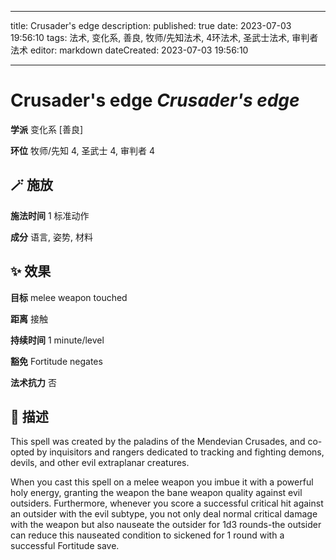 
---
title: Crusader's edge
description: 
published: true
date: 2023-07-03 19:56:10
tags: 法术, 变化系, 善良, 牧师/先知法术, 4环法术, 圣武士法术, 审判者法术
editor: markdown
dateCreated: 2023-07-03 19:56:10

---

# **Crusader's edge** *Crusader's edge*

**学派** 变化系 \[善良\] 

**环位** 牧师/先知 4, 圣武士 4, 审判者 4

## 🪄 施放

**施法时间** 1 标准动作

**成分** 语言, 姿势, 材料

## ✨ 效果 

**目标** melee weapon touched 

**距离** 接触  

**持续时间** 1 minute/level 

**豁免** Fortitude negates

**法术抗力** 否

## 📖 描述

This spell was created by the paladins of the Mendevian Crusades, and co-opted by inquisitors and rangers dedicated to tracking and fighting demons, devils, and other evil extraplanar creatures.

When you cast this spell on a melee weapon you imbue it with a powerful holy energy, granting the weapon the bane weapon quality against evil outsiders. Furthermore, whenever you score a successful critical hit against an outsider with the evil subtype, you not only deal normal critical damage with the weapon but also nauseate the outsider for 1d3 rounds-the outsider can reduce this nauseated condition to sickened for 1 round with a successful Fortitude save.
    